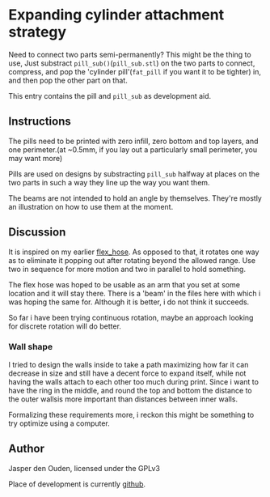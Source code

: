 # Expanding cylinder attachment strategy
Need to connect two parts semi-permanently? This might be the thing to use,
Just substract `pill_sub()`(`pill_sub.stl`) on the two parts to connect, 
compress, and pop the 'cylinder pill'(`fat_pill` if you want it to be tighter)
in, and then pop the other part on that.

This entry contains the pill and `pill_sub` as development aid.

## Instructions
The pills need to be printed with zero infill, zero bottom and top layers,
and one perimeter.(at ~0.5mm, if you lay out a particularly small perimeter,
you may want more)

Pills are used on designs by substracting `pill_sub` halfway at places on 
the two parts in such a way they line up the way you want them.

The beams are not intended to hold an angle by themselves. They're mostly an
illustration on how to use them at the moment.

## Discussion
It is inspired on my earlier 
[flex_hose](http://www.fabfabbers.com/models/id/134/flex-hose-by-o-jasper). 
As opposed to that, it
rotates one way as to eliminate it popping out after rotating beyond the
allowed range. Use two in sequence for more motion and two in parallel
to hold something.

The flex hose was hoped to be usable as an arm that you set at some location
and it will stay there. There is a 'beam' in the files here with which i was
hoping the same for. Although it is better, i do not think it succeeds. 

So far i have been trying continuous rotation, maybe an approach looking for
discrete rotation will do better.

### Wall shape
I tried to design the walls inside to take a path maximizing how far it can
decrease in size and still have a decent force to expand itself, while not
having the walls attach to each other too much during print. Since i want 
to have the ring in the middle, and round the top and bottom the distance to the 
outer wallsis more important than distances between inner walls.

Formalizing these requirements more, i reckon this might be something to try
optimize using a computer.

## Author
Jasper den Ouden, licensed under the GPLv3

Place of development is currently
[github](https://github.com/o-jasper/various_physibles).
